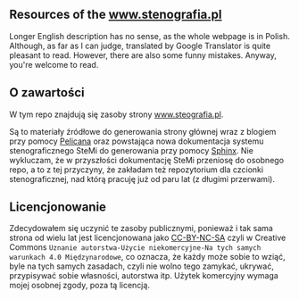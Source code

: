 ## Resources of the www.stenografia.pl

Longer English description has no sense, as the whole webpage is in Polish. Although, as far as I can judge, translated by Google Translator is quite pleasant to read. However, there are also some funny mistakes. Anyway, you're welcome to read.

## O zawartości

W tym repo znajdują się zasoby strony www.steografia.pl. 

Są to materiały źródłowe do generowania strony głównej wraz z blogiem przy pomocy [Pelicana](https://getpelican.com/) oraz powstająca nowa dokumentacja systemu stenograficznego SteMi do generowania przy pomocy [Sphinx](https://www.sphinx-doc.org/). Nie wykluczam, że w przyszłości dokumentację SteMi przeniosę do osobnego repo, a to z tej przyczyny, że zakładam też repozytorium dla czcionki stenograficznej, nad którą pracuję już od paru lat (z długimi przerwami).

## Licencjonowanie

Zdecydowałem się uczynić te zasoby publicznymi, ponieważ i tak sama strona od wielu lat jest licencjonowana jako [CC-BY-NC-SA](http://creativecommons.org/licenses/by-nc-sa/4.0/) czyli w Creative Commons `Uznanie autorstwa-Użycie niekomercyjne-Na tych samych warunkach 4.0 Międzynarodowe`, co oznacza, że każdy może sobie to wziąć, byle na tych samych zasadach, czyli nie wolno tego zamykać, ukrywać, przypisywać sobie własności, autorstwa itp. Użytek komercyjny wymaga mojej osobnej zgody, poza tą licencją.

